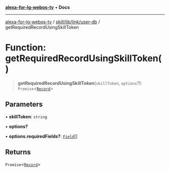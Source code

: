 [**alexa-for-lg-webos-tv**](../../../../../README.md) • **Docs**

***

[alexa-for-lg-webos-tv](../../../../../modules.md) / [skill/lib/link/user-db](../README.md) / getRequiredRecordUsingSkillToken

# Function: getRequiredRecordUsingSkillToken()

> **getRequiredRecordUsingSkillToken**(`skillToken`, `options`?): `Promise`\<[`Record`](../interfaces/Record.md)\>

## Parameters

• **skillToken**: `string`

• **options?**

• **options.requiredFields?**: [`Field`](../type-aliases/Field.md)[]

## Returns

`Promise`\<[`Record`](../interfaces/Record.md)\>
